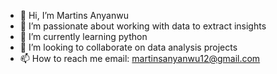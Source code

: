 - 👋 Hi, I’m Martins Anyanwu 
- 👀 I’m passionate about working with data to extract insights 
- 🌱 I’m currently learning python
- 💞️ I’m looking to collaborate on data analysis projects
- 📫 How to reach me email: martinsanyanwu12@gmail.com

<!---
martinsanyanwu/martinsanyanwu is a ✨ special ✨ repository because its `README.md` (this file) appears on your GitHub profile.
You can click the Preview link to take a look at your changes.
--->
